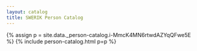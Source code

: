 ```yaml
---
layout: catalog
title: SWERIK Person Catalog
---
```

{% assign p = site.data._person-catalog.i-MmcK4MN6rtwdAZYqQFwe5E %}
{% include person-catalog.html p=p %}

